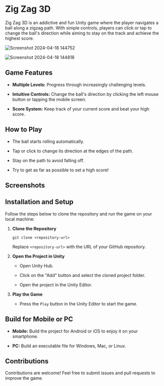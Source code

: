 # Zig Zag 3D

Zig Zag 3D is an addictive and fun Unity game where the player navigates a ball along a zigzag path. With simple controls, players can click or tap to change the ball's direction while aiming to stay on the track and achieve the highest score.

![Screenshot 2024-04-18 144752](https://github.com/user-attachments/assets/87f96255-0439-427c-8252-704e2ba3cf0c)

![Screenshot 2024-04-18 144818](https://github.com/user-attachments/assets/d6849c74-1c97-43c2-80c9-8346bf41262c)


Game Features
-------------

-   **Multiple Levels:** Progress through increasingly challenging levels.

-   **Intuitive Controls:** Change the ball's direction by clicking the left mouse button or tapping the mobile screen.

-   **Score System:** Keep track of your current score and beat your high score.

How to Play
-----------

-   The ball starts rolling automatically.

-   Tap or click to change its direction at the edges of the path.

-   Stay on the path to avoid falling off.

-   Try to get as far as possible to set a high score!

Screenshots
-----------

Installation and Setup
----------------------

Follow the steps below to clone the repository and run the game on your local machine:

1.  **Clone the Repository**

    ```
    git clone <repository-url>
    ```

    Replace `<repository-url>` with the URL of your GitHub repository.

2.  **Open the Project in Unity**

    -   Open Unity Hub.

    -   Click on the "Add" button and select the cloned project folder.

    -   Open the project in the Unity Editor.

3.  **Play the Game**

    -   Press the `Play` button in the Unity Editor to start the game.

Build for Mobile or PC
----------------------

-   **Mobile:** Build the project for Android or iOS to enjoy it on your smartphone.

-   **PC:** Build an executable file for Windows, Mac, or Linux.

Contributions
-------------

Contributions are welcome! Feel free to submit issues and pull requests to improve the game.
